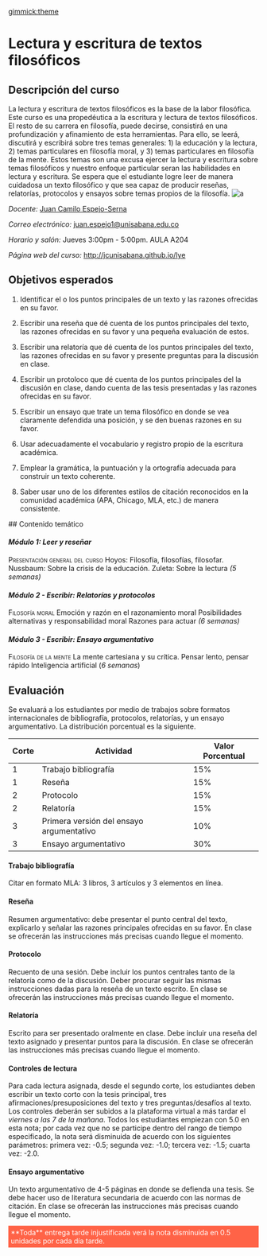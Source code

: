 [gimmick:theme](united)

# Lectura y escritura de textos filosóficos 
<!-- toc -->

<!-- tocstop -->

## Descripción del curso
La lectura y escritura de textos filosóficos es la base de la labor filosófica. Este curso es una propedéutica a la escritura y lectura de textos filosóficos. El resto de su carrera en filosofía, puede decirse, consistirá en una profundización y afinamiento de esta herramientas. Para ello, se leerá, discutirá y escribirá sobre tres temas generales: 1) la educación y la lectura, 2) temas particulares en filosofía moral, y 3) temas particulares en filosofía de la mente. Estos temas son una excusa ejercer la lectura y escritura sobre temas filosóficos y nuestro enfoque particular seran las habilidades en lectura y escritura. Se espera que el estudiante logre leer de manera cuidadosa un texto filosófico y que sea capaz de producir reseñas, relatorías, protocolos y ensayos sobre temas propios de la filosofía.
![a](https://upload.wikimedia.org/wikipedia/commons/thumb/4/49/Bücherstapel_und_ein_aufgeschlagenes_Buch_%2838004505976%29.jpg/1280px-Bücherstapel_und_ein_aufgeschlagenes_Buch_%2838004505976%29.jpg "Por Arntor CC BY-SA 4.0, via Wikimedia Commons")



*Docente:*
[Juan Camilo Espejo-Serna](../jcunisabana.github.io/)

*Correo electrónico:*
juan.espejo1@unisabana.edu.co

*Horario y salón:*
Jueves 3:00pm - 5:00pm.  AULA A204

*Página web del curso:*
http://jcunisabana.github.io/lye

## Objetivos esperados

1.  Identificar el o los puntos principales de un texto y las razones ofrecidas en su favor.

1.  Escribir una reseña que dé cuenta de los puntos principales del texto, las razones ofrecidas en su favor y una pequeña evaluación de estos.

1.  Escribir una relatoría que dé cuenta de los puntos principales del texto, las razones ofrecidas en su favor y presente preguntas para la discusión en clase.

1.  Escribir un protoloco que dé cuenta de los puntos principales del la discusión en clase, dando cuenta de las tesis presentadas y las razones ofrecidas en su favor.

1.  Escribir un ensayo que trate un tema filosófico en donde se vea claramente defendida una posición, y se den buenas razones en su favor.

1.  Usar adecuadamente el vocabulario y registro propio de la escritura académica.

1.  Emplear la gramática, la puntuación y la ortografía adecuada para construir un texto coherente.

1.  Saber usar uno de los diferentes estilos de citación reconocidos en la comunidad académica (APA, Chicago, MLA, etc.) de manera consistente.

## Contenido temático 

#### *Módulo 1: Leer y reseñar*
<span style="font-variant:small-caps;">Presentación general del curso</span>
Hoyos: Filosofía, filosofías, filosofar.
Nussbaum: Sobre la crisis de la educación.
Zuleta: Sobre la lectura 
*(5 semanas)* 
#### *Módulo 2 - Escribir: Relatorías y protocolos*
<span style="font-variant:small-caps;">Filosofía moral</span> 
Emoción y razón en el razonamiento moral 
Posibilidades alternativas y responsabilidad moral 
Razones para actuar 
*(6 semanas)*
#### *Módulo 3 - Escribir: Ensayo argumentativo* 
<span style="font-variant:small-caps;">Filosofía de la mente</span> 
La mente cartesiana y su crítica. 
Pensar lento, pensar rápido 
Inteligencia artificial 
(*6 semanas*)

## Evaluación 

Se evaluará a los estudiantes por medio de trabajos sobre formatos internacionales de bibliografía,  protocolos, relatorías, y un ensayo argumentativo. La distribución porcentual es la siguiente.

| Corte | Actividad | Valor Porcentual|
| ------------- |-------------| -----|
| 1 | Trabajo bibliografía | 15% |
| 1 | Reseña    |   15% |
| 2 | Protocolo    |   15% |
| 2 | Relatoría | 15% |
| 3 | Primera versión del ensayo argumentativo    |   10% |
| 3 | Ensayo argumentativo | 30% |


#### Trabajo bibliografía
Citar en formato MLA: 3 libros, 3 artículos y 3 elementos en línea. 

#### Reseña  

Resumen argumentativo: debe presentar el punto central del texto, explicarlo y señalar las razones principales ofrecidas en su favor. En clase se ofrecerán las instrucciones más precisas cuando llegue el momento.

#### Protocolo  
Recuento de una sesión. Debe incluir los puntos centrales tanto de la relatoría como de la discusión. Deber procurar seguir las mismas instrucciones dadas para la reseña de un texto escrito. En clase se ofrecerán las instrucciones más precisas cuando llegue el momento.

#### Relatoría  
Escrito para ser presentado oralmente en clase. Debe incluir una reseña del texto asignado y presentar puntos para la discusión. En clase se ofrecerán las instrucciones más precisas cuando llegue el momento.

#### Controles de lectura

Para cada lectura asignada, desde el segundo corte, los estudiantes deben escribir un texto corto con la tesis principal, tres afirmaciones/presuposiciones del texto y tres preguntas/desafíos al texto. Los controles deberán ser subidos a la plataforma virtual a más tardar el *viernes a las 7 de la mañana*. Todos los estudiantes empiezan con 5.0 en esta nota; por cada vez que no se participe dentro del rango de tiempo especificado, la nota será disminuida de acuerdo con los siguientes parámetros: primera vez: -0.5; segunda vez: -1.0; tercera vez: -1.5; cuarta vez: -2.0.

#### Ensayo argumentativo

Un texto argumentativo de 4-5 páginas en donde se defienda una tesis. Se debe hacer uso de literatura secundaria de acuerdo con las normas de citación. En clase se ofrecerán las instrucciones más precisas cuando llegue el momento.

<p style="color:white; background-color:Tomato; padding: 5px; ">**Toda** entrega tarde injustificada verá la nota disminuida en 0.5 unidades por cada día tarde.</p>



